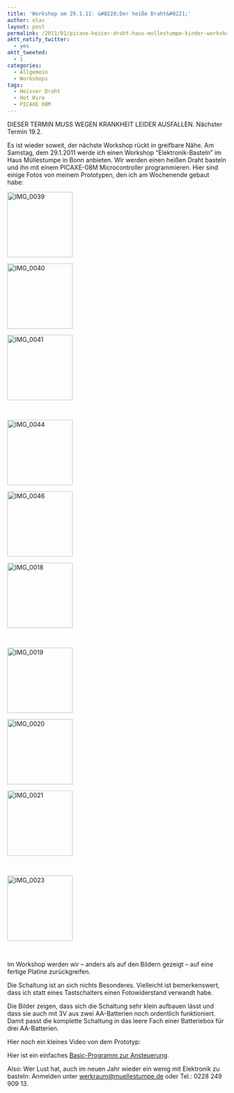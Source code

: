 ```yaml
---
title: 'Workshop am 29.1.11: &#8220;Der heiße Draht&#8221;'
author: olav
layout: post
permalink: /2011/01/picaxe-heiser-draht-haus-mullestumpe-kinder-workshop-29-1-2011/
aktt_notify_twitter:
  - yes
aktt_tweeted:
  - 1
categories:
  - Allgemein
  - Workshops
tags:
  - Heisser Draht
  - Hot Wire
  - PICAXE 08M
---
```

DIESER TERMIN MUSS WEGEN KRANKHEIT LEIDER AUSFALLEN. Nächster Termin 19.2.

Es ist wieder soweit, der nächste Workshop rückt in greifbare Nähe. Am Samstag, dem 29.1.2011 werde ich einen Workshop &#8220;Elektronik-Basteln&#8221; im Haus Müllestumpe in Bonn anbieten. Wir werden einen heißen Draht basteln und ihn mit einem PICAXE-08M Microcontroller programmieren. Hier sind einige Fotos von meinem Prototypen, den ich am Wochenende gebaut habe:

<!-- see gallery_shortcode() in wp-includes/media.php -->

<div id='gallery-6' class='gallery galleryid-340 gallery-columns-3 gallery-size-thumbnail'>
  <dl class='gallery-item'>
    <dt class='gallery-icon'>
      <a href='http://wp-tinkerthon.vm.lst.pm/wp-content/uploads/2011/01/IMG_0039-e1295253646253.jpg' rel="lightbox[340]" title="Workshop am 29.1.11: "><img width="150" height="150" src="http://wp-tinkerthon.vm.lst.pm/wp-content/uploads/2011/01/IMG_0039-150x150.jpg" class="attachment-thumbnail" alt="IMG_0039" /></a>
    </dt>
  </dl>
  
  <dl class='gallery-item'>
    <dt class='gallery-icon'>
      <a href='http://wp-tinkerthon.vm.lst.pm/wp-content/uploads/2011/01/IMG_0040-e1295253663665.jpg' rel="lightbox[340]" title="Workshop am 29.1.11: "><img width="150" height="150" src="http://wp-tinkerthon.vm.lst.pm/wp-content/uploads/2011/01/IMG_0040-150x150.jpg" class="attachment-thumbnail" alt="IMG_0040" /></a>
    </dt>
  </dl>
  
  <dl class='gallery-item'>
    <dt class='gallery-icon'>
      <a href='http://wp-tinkerthon.vm.lst.pm/wp-content/uploads/2011/01/IMG_0041-e1295253677771.jpg' rel="lightbox[340]" title="Workshop am 29.1.11: "><img width="150" height="150" src="http://wp-tinkerthon.vm.lst.pm/wp-content/uploads/2011/01/IMG_0041-150x150.jpg" class="attachment-thumbnail" alt="IMG_0041" /></a>
    </dt>
  </dl>
  
  <br style="clear: both" />
  
  <dl class='gallery-item'>
    <dt class='gallery-icon'>
      <a href='http://wp-tinkerthon.vm.lst.pm/wp-content/uploads/2011/01/IMG_0044-e1295253690788.jpg' rel="lightbox[340]" title="Workshop am 29.1.11: "><img width="150" height="150" src="http://wp-tinkerthon.vm.lst.pm/wp-content/uploads/2011/01/IMG_0044-150x150.jpg" class="attachment-thumbnail" alt="IMG_0044" /></a>
    </dt>
  </dl>
  
  <dl class='gallery-item'>
    <dt class='gallery-icon'>
      <a href='http://wp-tinkerthon.vm.lst.pm/wp-content/uploads/2011/01/IMG_0046-e1295258796845.jpg' rel="lightbox[340]" title="Workshop am 29.1.11: "><img width="150" height="150" src="http://wp-tinkerthon.vm.lst.pm/wp-content/uploads/2011/01/IMG_0046-150x150.jpg" class="attachment-thumbnail" alt="IMG_0046" /></a>
    </dt>
  </dl>
  
  <dl class='gallery-item'>
    <dt class='gallery-icon'>
      <a href='http://wp-tinkerthon.vm.lst.pm/wp-content/uploads/2011/01/IMG_0018-e1295253713589.jpg' rel="lightbox[340]" title="Workshop am 29.1.11: "><img width="150" height="150" src="http://wp-tinkerthon.vm.lst.pm/wp-content/uploads/2011/01/IMG_0018-150x150.jpg" class="attachment-thumbnail" alt="IMG_0018" /></a>
    </dt>
  </dl>
  
  <br style="clear: both" />
  
  <dl class='gallery-item'>
    <dt class='gallery-icon'>
      <a href='http://wp-tinkerthon.vm.lst.pm/wp-content/uploads/2011/01/IMG_0019-e1295253615396.jpg' rel="lightbox[340]" title="Workshop am 29.1.11: "><img width="150" height="150" src="http://wp-tinkerthon.vm.lst.pm/wp-content/uploads/2011/01/IMG_0019-150x150.jpg" class="attachment-thumbnail" alt="IMG_0019" /></a>
    </dt>
  </dl>
  
  <dl class='gallery-item'>
    <dt class='gallery-icon'>
      <a href='http://wp-tinkerthon.vm.lst.pm/wp-content/uploads/2011/01/IMG_0020-e1295253734102.jpg' rel="lightbox[340]" title="Workshop am 29.1.11: "><img width="150" height="150" src="http://wp-tinkerthon.vm.lst.pm/wp-content/uploads/2011/01/IMG_0020-150x150.jpg" class="attachment-thumbnail" alt="IMG_0020" /></a>
    </dt>
  </dl>
  
  <dl class='gallery-item'>
    <dt class='gallery-icon'>
      <a href='http://wp-tinkerthon.vm.lst.pm/wp-content/uploads/2011/01/IMG_0021-e1295253749339.jpg' rel="lightbox[340]" title="Workshop am 29.1.11: "><img width="150" height="150" src="http://wp-tinkerthon.vm.lst.pm/wp-content/uploads/2011/01/IMG_0021-150x150.jpg" class="attachment-thumbnail" alt="IMG_0021" /></a>
    </dt>
  </dl>
  
  <br style="clear: both" />
  
  <dl class='gallery-item'>
    <dt class='gallery-icon'>
      <a href='http://wp-tinkerthon.vm.lst.pm/wp-content/uploads/2011/01/IMG_0023-e1295253773314.jpg' rel="lightbox[340]" title="Workshop am 29.1.11: "><img width="150" height="150" src="http://wp-tinkerthon.vm.lst.pm/wp-content/uploads/2011/01/IMG_0023-150x150.jpg" class="attachment-thumbnail" alt="IMG_0023" /></a>
    </dt>
  </dl>
  
  <br style='clear: both;' />
</div>

Im Workshop werden wir &#8211; anders als auf den Bildern gezeigt &#8211; auf eine fertige Platine zurückgreifen.

Die Schaltung ist an sich nichts Besonderes. Vielleicht ist bemerkenswert, dass ich statt eines Tastschalters einen Fotowiderstand verwandt habe.

Die Bilder zeigen, dass sich die Schaltung sehr klein aufbauen lässt und dass sie auch mit 3V aus zwei AA-Batterien noch ordentlich funktioniert. Damit passt die komplette Schaltung in das leere Fach einer Batteriebox für drei AA-Batterien.

Hier noch ein kleines Video von dem Prototyp:



Hier ist ein einfaches [Basic-Programm zur Ansteuerung][1].

Also: Wer Lust hat, auch im neuen Jahr wieder ein wenig mit Elektronik zu basteln: Anmelden unter werkraum@muellestumpe.de oder Tel.: 0228 249 909 13.

 [1]: http://tinkerthon.de/wp-content/uploads/2011/01/heisser_draht_inabox.bas_.txt